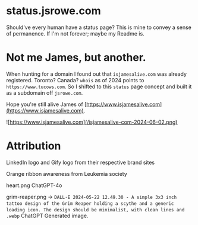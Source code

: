 # status.jsrowe.com

Should've every human have a status page? This is mine to convey a sense of permanence. If I'm not forever; maybe my Readme is.

# Not me James, but another.

When hunting for a domain I found out that `isjamesalive.com` was already registered. Toronto? Canada? `whois` as of 2024 points to `https://www.tucows.com`. So I shifted to this `status` page concept and built it as a subdomain off `jsrowe.com`.

Hope you're still alive James of [https://www.isjamesalive.com](https://www.isjamesalive.com).

![https://www.isjamesalive.com](/isjamesalive-com-2024-06-02.png)

# Attribution

LinkedIn logo and Gify logo from their respective brand sites

Orange ribbon awareness from Leukemia society

heart.png ChatGPT-4o

grim-reaper.png -> `DALL·E 2024-05-22 12.49.30 - A simple 3x3 inch tattoo design of the Grim Reaper holding a scythe and a generic loading icon. The design should be minimalist, with clean lines and .webp` ChatGPT Generated image.